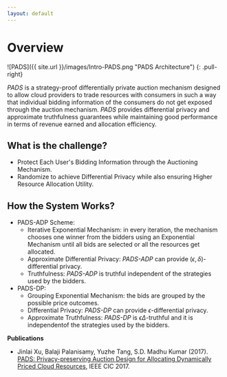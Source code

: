 ```yaml
---
layout: default
---
```


# Overview

![PADS]({{ site.url }}/images/Intro-PADS.png "PADS Architecture") 
{: .pull-right}

*PADS* is a strategy-proof differentially private auction mechanism designed to allow cloud providers to trade resources with consumers in such a way that individual bidding information of the consumers do not get exposed through the auction mechanism. 
*PADS* provides differential privacy and approximate truthfulness guarantees while maintaining good performance in terms of revenue earned and allocation efficiency.


## What is the challenge? 
 + Protect Each User's Bidding Information through the Auctioning Mechanism.
 + Randomize to achieve Differential Privacy while also ensuring Higher Resource Allocation Utility.

## How the System Works?
 + PADS-ADP Scheme:
   + Iterative Exponential Mechanism: in every iteration, the mechanism chooses one winner from the bidders using an Exponential Mechanism until all bids are selected or all the resources get allocated. 
   + Approximate Differential Privacy: *PADS-ADP* can provide $(\epsilon,\delta)$-differential privacy. 
   + Truthfulness: *PADS-ADP* is truthful independent of the strategies used by the bidders.
 + PADS-DP:
   + Grouping Exponential Mechanism: the bids are grouped by the possible price outcomes.
   + Differential Privacy: *PADS-DP* can provide $\epsilon$-differential privacy. 
   + Approximate Truthfulness: *PADS-DP* is $\epsilon\Delta$-truthful and it is independentof the strategies used by the bidders.

**Publications**

 + Jinlai Xu, Balaji Palanisamy, Yuzhe Tang, S.D. Madhu Kumar (2017). [PADS: Privacy-preserving Auction Design for Allocating Dynamically Priced Cloud Resources](https://www.researchgate.net/publication/319910839_PADS_Privacy-preserving_Auction_Design_for_Allocating_Dynamically_Priced_Cloud_Resources), IEEE CIC 2017.
 
